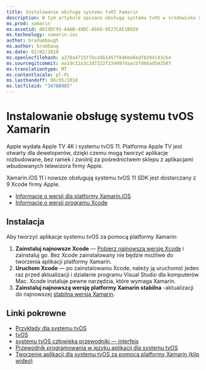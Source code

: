 ```yaml
---
title: Instalowanie obsługę systemu tvOS Xamarin
description: W tym artykule opisano obsługę systemu tvOS w środowisku Xcode 9 i Xamarin.iOS 11 i krótkie instrukcje dotyczące sposobu uzyskać skonfigurowany do opracowywania aplikacji systemu tvOS za pomocą platformy Xamarin.
ms.prod: xamarin
ms.assetid: 0819DC93-A46B-49DC-A566-8E27CAE1B829
ms.technology: xamarin-ios
author: bradumbaugh
ms.author: brumbaug
ms.date: 02/02/2018
ms.openlocfilehash: a278a4715ffbcd4b1457f846be6bdf8394143cb4
ms.sourcegitcommit: ea1dc12a3c2d7322f234997daacbfdb6ad542507
ms.translationtype: MT
ms.contentlocale: pl-PL
ms.lasthandoff: 06/05/2018
ms.locfileid: "34788985"
---
```

# <a name="installing-tvos-support-in-xamarin"></a>Instalowanie obsługę systemu tvOS Xamarin

Apple wydała Apple TV 4K i systemu tvOS 11. Platforma Apple TV jest otwarty dla deweloperów, dzięki czemu mogą tworzyć aplikacje rozbudowane, bez ramek i zwolnij za pośrednictwem sklepu z aplikacjami wbudowanych telewizora firmy Apple.

Xamarin.iOS 11 i nowsze obsługują systemu tvOS 11 SDK jest dostarczany z 9 Xcode firmy Apple. 

- [Informacje o wersji dla platformy Xamarin.iOS](https://developer.xamarin.com/releases/ios/)
- [Informacje o wersji programu Xcode](https://developer.apple.com/library/content/releasenotes/DeveloperTools/RN-Xcode/Chapters/Introduction.html#//apple_ref/doc/uid/TP40001051-CH1-SW876)

## <a name="installation"></a>Instalacja

Aby tworzyć aplikacje systemu tvOS za pomocą platformy Xamarin:

1. **Zainstaluj najnowsze Xcode** — [Pobierz najnowszą wersję Xcode](https://developer.apple.com/xcode/download/) i zainstaluj go. Bez Xcode zainstalowany nie będzie możliwe do tworzenia aplikacji platformy Xamarin. 
2. **Uruchom Xcode** — po zainstalowaniu Xcode, należy ją uruchomić jeden raz przed aktualizacji i działanie programu Visual Studio dla komputerów Mac. Xcode instaluje pewne narzędzia, które wymaga Xamarin.
3. **Zainstaluj najnowszą wersję platformy Xamarin stabilna** -aktualizacji do najnowszej [stabilna wersja Xamarin](https://developer.xamarin.com/recipes/cross-platform/ide/change_updates_channel/).

## <a name="related-links"></a>Linki pokrewne

- [Przykłady dla systemu tvOS](https://developer.xamarin.com/samples/tvos/all/)
- [tvOS](https://developer.apple.com/tvos/)
- [systemu tvOS człowieka przewodniki — interfejs](https://developer.apple.com/tvos/human-interface-guidelines/)
- [Przewodnik programowania w języku aplikacji dla systemu tvOS](https://developer.apple.com/library/prerelease/tvos/documentation/General/Conceptual/AppleTV_PG/)
- [Tworzenie aplikacji dla systemu tvOS za pomocą platformy Xamarin (klip wideo)](https://university.xamarin.com/lightninglectures/tvos-with-xamarin)
